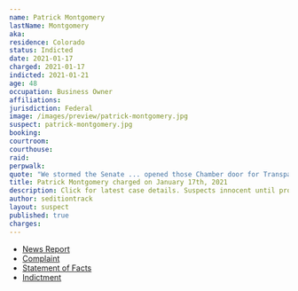 ```yaml
---
name: Patrick Montgomery
lastName: Montgomery
aka:
residence: Colorado
status: Indicted
date: 2021-01-17
charged: 2021-01-17
indicted: 2021-01-21
age: 48
occupation: Business Owner
affiliations:
jurisdiction: Federal
image: /images/preview/patrick-montgomery.jpg
suspect: patrick-montgomery.jpg
booking:
courtroom:
courthouse:
raid:
perpwalk:
quote: "We stormed the Senate ... opened those Chamber door for Transparency!"
title: Patrick Montgomery charged on January 17th, 2021
description: Click for latest case details. Suspects innocent until proven guilty.
author: seditiontrack
layout: suspect
published: true
charges:
---
```

- [News Report](https://www.denverpost.com/2021/01/19/us-capitol-riot-colorado-arrest-patrick-montgomery/)
- [Complaint](https://www.justice.gov/opa/page/file/1357711/download)
- [Statement of Facts](https://www.justice.gov/opa/page/file/1357706/download)
- [Indictment](https://www.justice.gov/usao-dc/case-multi-defendant/file/1364766/download)
